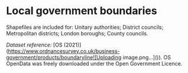 # Local government boundaries

Shapefiles are included for: Unitary authorities; District councils; Metropolitan districts; London boroughs; County councils. 

*Dataset reference:* [OS (2021)](https://www.ordnancesurvey.co.uk/business-government/products/boundaryline![Uploading image.png…]()). OS OpenData was freely downloaded under the Open Government Licence.

